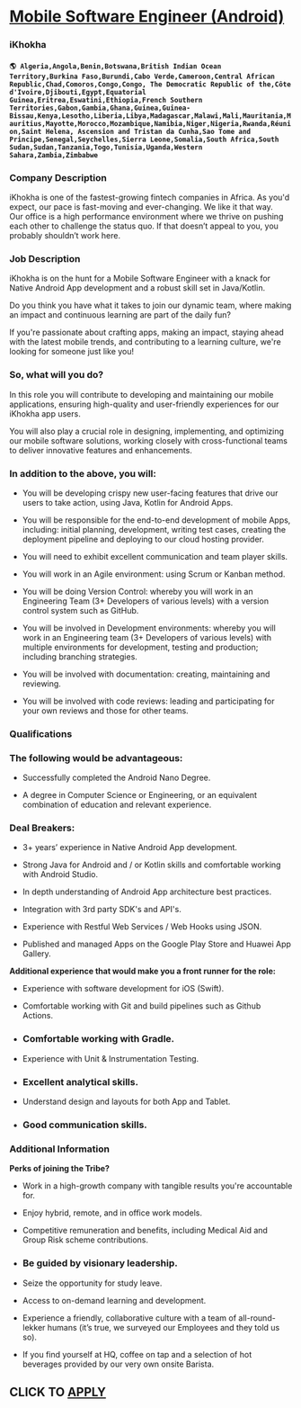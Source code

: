 # [Mobile Software Engineer (Android)](https://www.remotewlb.com/apply/mobile-software-engineer-android-51204)  
### iKhokha  
#### `🌎 Algeria,Angola,Benin,Botswana,British Indian Ocean Territory,Burkina Faso,Burundi,Cabo Verde,Cameroon,Central African Republic,Chad,Comoros,Congo,Congo, The Democratic Republic of the,Côte d'Ivoire,Djibouti,Egypt,Equatorial Guinea,Eritrea,Eswatini,Ethiopia,French Southern Territories,Gabon,Gambia,Ghana,Guinea,Guinea-Bissau,Kenya,Lesotho,Liberia,Libya,Madagascar,Malawi,Mali,Mauritania,Mauritius,Mayotte,Morocco,Mozambique,Namibia,Niger,Nigeria,Rwanda,Réunion,Saint Helena, Ascension and Tristan da Cunha,Sao Tome and Principe,Senegal,Seychelles,Sierra Leone,Somalia,South Africa,South Sudan,Sudan,Tanzania,Togo,Tunisia,Uganda,Western Sahara,Zambia,Zimbabwe`  

### Company Description

iKhokha is one of the fastest-growing fintech companies in Africa. As you'd expect, our pace is fast-moving and ever-changing. We like it that way.  
Our office is a high performance environment where we thrive on pushing each other to challenge the status quo. If that doesn’t appeal to you, you probably shouldn’t work here.

### Job Description

iKhokha is on the hunt for a Mobile Software Engineer with a knack for Native Android App development and a robust skill set in Java/Kotlin.

Do you think you have what it takes to join our dynamic team, where making an impact and continuous learning are part of the daily fun?

If you're passionate about crafting apps, making an impact, staying ahead with the latest mobile trends, and contributing to a learning culture, we're looking for someone just like you!

### So, what will you do?

In this role you will contribute to developing and maintaining our mobile applications, ensuring high-quality and user-friendly experiences for our iKhokha app users.

You will also play a crucial role in designing, implementing, and optimizing our mobile software solutions, working closely with cross-functional teams to deliver innovative features and enhancements.

### In addition to the above, you will:

  * You will be developing crispy new user-facing features that drive our users to take action, using Java, Kotlin for Android Apps. 

  * You will be responsible for the end-to-end development of mobile Apps, including: initial planning, development, writing test cases, creating the deployment pipeline and deploying to our cloud hosting provider. 

  * You will need to exhibit excellent communication and team player skills. 

  * You will work in an Agile environment: using Scrum or Kanban method. 

  * You will be doing Version Control: whereby you will work in an Engineering Team (3+ Developers of various levels) with a version control system such as GitHub. 

  * You will be involved in Development environments: whereby you will work in an Engineering team (3+ Developers of various levels) with multiple environments for development, testing and production; including branching strategies. 

  * You will be involved with documentation: creating, maintaining and reviewing. 

  * You will be involved with code reviews: leading and participating for your own reviews and those for other teams. 

### Qualifications

### The following would be advantageous:

  * Successfully completed the Android Nano Degree. 

  * A degree in Computer Science or Engineering, or an equivalent combination of education and relevant experience. 

### Deal Breakers:

  * 3+ years’ experience in Native Android App development. 

  * Strong Java for Android and / or Kotlin skills and comfortable working with Android Studio. 

  * In depth understanding of Android App architecture best practices. 

  * Integration with 3rd party SDK's and API's. 

  * Experience with Restful Web Services / Web Hooks using JSON. 

  * Published and managed Apps on the Google Play Store and Huawei App Gallery. 

**Additional experience that would make you a front runner for the role:**

  * Experience with software development for iOS (Swift). 

  * Comfortable working with Git and build pipelines such as Github Actions. 

  * ### Comfortable working with Gradle. 

  * Experience with Unit & Instrumentation Testing. 

  * ### Excellent analytical skills. 

  * Understand design and layouts for both App and Tablet. 

  * ### Good communication skills. 

### Additional Information

 **Perks of joining the Tribe?**

  * Work in a high-growth company with tangible results you're accountable for. 

  * Enjoy hybrid, remote, and in office work models. 

  * Competitive remuneration and benefits, including Medical Aid and Group Risk scheme contributions. 

  * ### Be guided by visionary leadership. 

  * Seize the opportunity for study leave. 

  * Access to on-demand learning and development. 

  * Experience a friendly, collaborative culture with a team of all-round-lekker humans (it’s true, we surveyed our Employees and they told us so). 

  * If you find yourself at HQ, coffee on tap and a selection of hot beverages provided by our very own onsite Barista. 

  
## CLICK TO [APPLY](https://www.remotewlb.com/apply/mobile-software-engineer-android-51204)

